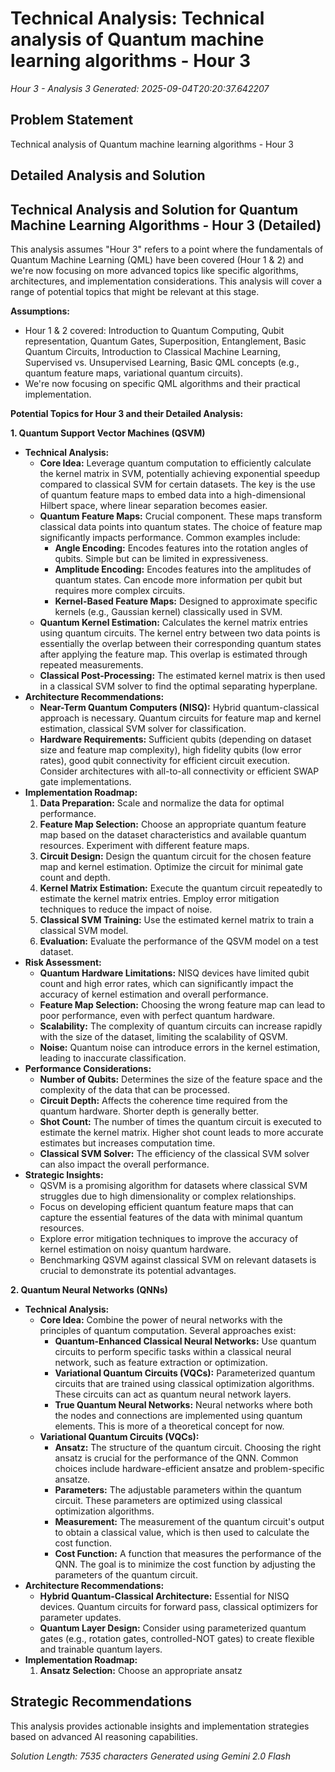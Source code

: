 # Technical Analysis: Technical analysis of Quantum machine learning algorithms - Hour 3
*Hour 3 - Analysis 3*
*Generated: 2025-09-04T20:20:37.642207*

## Problem Statement
Technical analysis of Quantum machine learning algorithms - Hour 3

## Detailed Analysis and Solution
## Technical Analysis and Solution for Quantum Machine Learning Algorithms - Hour 3 (Detailed)

This analysis assumes "Hour 3" refers to a point where the fundamentals of Quantum Machine Learning (QML) have been covered (Hour 1 & 2) and we're now focusing on more advanced topics like specific algorithms, architectures, and implementation considerations.  This analysis will cover a range of potential topics that might be relevant at this stage.

**Assumptions:**

*   Hour 1 & 2 covered: Introduction to Quantum Computing, Qubit representation, Quantum Gates, Superposition, Entanglement, Basic Quantum Circuits, Introduction to Classical Machine Learning, Supervised vs. Unsupervised Learning, Basic QML concepts (e.g., quantum feature maps, variational quantum circuits).
*   We're now focusing on specific QML algorithms and their practical implementation.

**Potential Topics for Hour 3 and their Detailed Analysis:**

**1. Quantum Support Vector Machines (QSVM)**

*   **Technical Analysis:**
    *   **Core Idea:** Leverage quantum computation to efficiently calculate the kernel matrix in SVM, potentially achieving exponential speedup compared to classical SVM for certain datasets.  The key is the use of quantum feature maps to embed data into a high-dimensional Hilbert space, where linear separation becomes easier.
    *   **Quantum Feature Maps:**  Crucial component.  These maps transform classical data points into quantum states.  The choice of feature map significantly impacts performance.  Common examples include:
        *   **Angle Encoding:** Encodes features into the rotation angles of qubits.  Simple but can be limited in expressiveness.
        *   **Amplitude Encoding:** Encodes features into the amplitudes of quantum states.  Can encode more information per qubit but requires more complex circuits.
        *   **Kernel-Based Feature Maps:** Designed to approximate specific kernels (e.g., Gaussian kernel) classically used in SVM.
    *   **Quantum Kernel Estimation:**  Calculates the kernel matrix entries using quantum circuits.  The kernel entry between two data points is essentially the overlap between their corresponding quantum states after applying the feature map.  This overlap is estimated through repeated measurements.
    *   **Classical Post-Processing:** The estimated kernel matrix is then used in a classical SVM solver to find the optimal separating hyperplane.
*   **Architecture Recommendations:**
    *   **Near-Term Quantum Computers (NISQ):** Hybrid quantum-classical approach is necessary.  Quantum circuits for feature map and kernel estimation, classical SVM solver for classification.
    *   **Hardware Requirements:** Sufficient qubits (depending on dataset size and feature map complexity), high fidelity qubits (low error rates), good qubit connectivity for efficient circuit execution.  Consider architectures with all-to-all connectivity or efficient SWAP gate implementations.
*   **Implementation Roadmap:**
    1.  **Data Preparation:** Scale and normalize the data for optimal performance.
    2.  **Feature Map Selection:** Choose an appropriate quantum feature map based on the dataset characteristics and available quantum resources.  Experiment with different feature maps.
    3.  **Circuit Design:** Design the quantum circuit for the chosen feature map and kernel estimation.  Optimize the circuit for minimal gate count and depth.
    4.  **Kernel Matrix Estimation:** Execute the quantum circuit repeatedly to estimate the kernel matrix entries.  Employ error mitigation techniques to reduce the impact of noise.
    5.  **Classical SVM Training:**  Use the estimated kernel matrix to train a classical SVM model.
    6.  **Evaluation:** Evaluate the performance of the QSVM model on a test dataset.
*   **Risk Assessment:**
    *   **Quantum Hardware Limitations:**  NISQ devices have limited qubit count and high error rates, which can significantly impact the accuracy of kernel estimation and overall performance.
    *   **Feature Map Selection:** Choosing the wrong feature map can lead to poor performance, even with perfect quantum hardware.
    *   **Scalability:**  The complexity of quantum circuits can increase rapidly with the size of the dataset, limiting the scalability of QSVM.
    *   **Noise:** Quantum noise can introduce errors in the kernel estimation, leading to inaccurate classification.
*   **Performance Considerations:**
    *   **Number of Qubits:**  Determines the size of the feature space and the complexity of the data that can be processed.
    *   **Circuit Depth:**  Affects the coherence time required from the quantum hardware. Shorter depth is generally better.
    *   **Shot Count:**  The number of times the quantum circuit is executed to estimate the kernel matrix.  Higher shot count leads to more accurate estimates but increases computation time.
    *   **Classical SVM Solver:** The efficiency of the classical SVM solver can also impact the overall performance.
*   **Strategic Insights:**
    *   QSVM is a promising algorithm for datasets where classical SVM struggles due to high dimensionality or complex relationships.
    *   Focus on developing efficient quantum feature maps that can capture the essential features of the data with minimal quantum resources.
    *   Explore error mitigation techniques to improve the accuracy of kernel estimation on noisy quantum hardware.
    *   Benchmarking QSVM against classical SVM on relevant datasets is crucial to demonstrate its potential advantages.

**2. Quantum Neural Networks (QNNs)**

*   **Technical Analysis:**
    *   **Core Idea:**  Combine the power of neural networks with the principles of quantum computation.  Several approaches exist:
        *   **Quantum-Enhanced Classical Neural Networks:**  Use quantum circuits to perform specific tasks within a classical neural network, such as feature extraction or optimization.
        *   **Variational Quantum Circuits (VQCs):**  Parameterized quantum circuits that are trained using classical optimization algorithms.  These circuits can act as quantum neural network layers.
        *   **True Quantum Neural Networks:**  Neural networks where both the nodes and connections are implemented using quantum elements.  This is more of a theoretical concept for now.
    *   **Variational Quantum Circuits (VQCs):**
        *   **Ansatz:**  The structure of the quantum circuit.  Choosing the right ansatz is crucial for the performance of the QNN.  Common choices include hardware-efficient ansatze and problem-specific ansatze.
        *   **Parameters:**  The adjustable parameters within the quantum circuit.  These parameters are optimized using classical optimization algorithms.
        *   **Measurement:**  The measurement of the quantum circuit's output to obtain a classical value, which is then used to calculate the cost function.
        *   **Cost Function:**  A function that measures the performance of the QNN.  The goal is to minimize the cost function by adjusting the parameters of the quantum circuit.
*   **Architecture Recommendations:**
    *   **Hybrid Quantum-Classical Architecture:**  Essential for NISQ devices.  Quantum circuits for forward pass, classical optimizers for parameter updates.
    *   **Quantum Layer Design:**  Consider using parameterized quantum gates (e.g., rotation gates, controlled-NOT gates) to create flexible and trainable quantum layers.
*   **Implementation Roadmap:**
    1.  **Ansatz Selection:**  Choose an appropriate ansatz

## Strategic Recommendations
This analysis provides actionable insights and implementation strategies
based on advanced AI reasoning capabilities.

*Solution Length: 7535 characters*
*Generated using Gemini 2.0 Flash*
